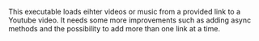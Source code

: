 This executable loads eihter videos or music from a provided link to a Youtube video. It needs some more improvements such as adding async methods and the possibility to add more than one link at a time.

